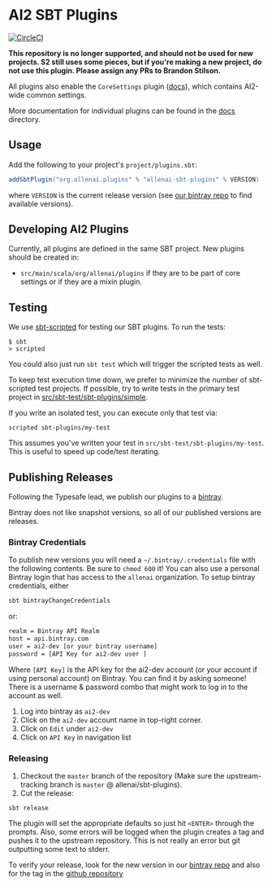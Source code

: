 # AI2 SBT Plugins

[![CircleCI](https://circleci.com/gh/allenai/sbt-plugins/tree/master.svg?style=svg)](https://circleci.com/gh/allenai/sbt-plugins/tree/master)

**This repository is no longer supported, and should not be used for new projects. S2 still uses some pieces, but if you're making a new project, do not use this plugin. Please assign any PRs to Brandon Stilson.**

All plugins also enable the `CoreSettings` plugin ([docs](docs/core-settings.md)), which contains AI2-wide common settings.

More documentation for individual plugins can be found in the [docs](docs/) directory.

## Usage

Add the following to your project's `project/plugins.sbt`:

```scala
addSbtPlugin("org.allenai.plugins" % "allenai-sbt-plugins" % VERSION)
```

where `VERSION` is the current release version (see [our bintray repo](https://bintray.com/allenai/sbt-plugins/allenai-sbt-plugins/view) to find available versions).

## Developing AI2 Plugins

Currently, all plugins are defined in the same SBT project. New plugins should be created in:

- `src/main/scala/org/allenai/plugins` if they are to be part of core settings or if they are a mixin plugin.

## Testing

We use [sbt-scripted](https://eed3si9n.com/testing-sbt-plugins) for testing our SBT plugins. To run the tests:

```shell
$ sbt
> scripted
```

You could also just run `sbt test` which will trigger the scripted tests as well.

To keep test execution time down, we prefer to minimize the number of sbt-scripted test projects. If possible, try to write tests in the primary test project in [src/sbt-test/sbt-plugins/simple](src/sbt-test/sbt-plugins/simple).

If you write an isolated test, you can execute only that test via:

```shell
scripted sbt-plugins/my-test
```

This assumes you've written your test in `src/sbt-test/sbt-plugins/my-test`. This is useful to speed up code/test iterating.

## Publishing Releases

Following the Typesafe lead, we publish our plugins to a [bintray](https://bintray.com/allenai/sbt-plugins).

Bintray does not like snapshot versions, so all of our published versions are releases.

### Bintray Credentials

To publish new versions you will need a `~/.bintray/.credentials` file with the following contents. Be sure to `chmod 600` it!
You can also use a personal Bintray login that has access to the `allenai` organization. To setup bintray credentials, either

```bash
sbt bintrayChangeCredentials
```

or:

```bash
realm = Bintray API Realm
host = api.bintray.com
user = ai2-dev [or your bintray username]
password = [API Key for ai2-dev user ]
```

Where `[API Key]` is the API key for the ai2-dev account (or your account if using personal account) on Bintray. You can find it by asking someone! There is a username & password combo that might work to log in to the account as well.

1. Log into bintray as `ai2-dev`
2. Click on the `ai2-dev` account name in top-right corner.
3. Click on `Edit` under `ai2-dev`
4. Click on `API Key` in navigation list

### Releasing

1. Checkout the `master` branch of the repository (Make sure the upstream-tracking branch is `master` @ allenai/sbt-plugins).
2. Cut the release:

```shell
sbt release
```

The plugin will set the appropriate defaults so just hit `<ENTER>` through the prompts. Also, some errors will be logged when the plugin creates a tag and pushes it to the upstream repository. This is not really an error but git outputting some text to stderr.

To verify your release, look for the new version in our [bintray repo](https://bintray.com/allenai/sbt-plugins) and also for the tag in the [github repository](https://github.com/allenai/sbt-plugins)
